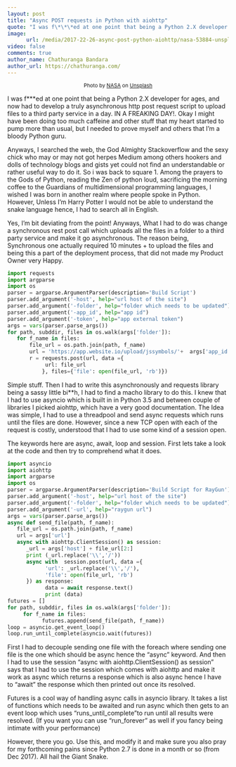 ```yaml
---
layout: post
title: "Async POST requests in Python with aiohttp"
quote: "I was f\*\*\*ed at one point that being a Python 2.X developer for ages, and now had to develop a truly asynchronous http post request script to upload files to a third party service in a day. IN A FREAKING DAY!"
image:
      url: /media/2017-22-26-async-post-python-aiohttp/nasa-53884-unsplash.jpg
video: false
comments: true
author_name: Chathuranga Bandara
author_url: https://chathuranga.com/
---
```


<p>
	<small class="_1l8RX _1ByhS"><center>Photo by <a href="https://unsplash.com/photos/Q1p7bh3SHj8?utm_source=unsplash&amp;utm_medium=referral&amp;utm_content=creditCopyText">NASA</a> on <a href="/search/photos/network?utm_source=unsplash&amp;utm_medium=referral&amp;utm_content=creditCopyText">Unsplash</a></center></small>
</p>

I was f\*\*\*ed at one point that being a Python 2.X developer for ages, and now had to develop a truly asynchronous http post request script to upload files to a third party service in a day. IN A FREAKING DAY!. Okay I might have been doing too much caffeine and other stuff that my heart started to pump more than usual, but I needed to prove myself and others that I’m a bloody Python guru.

Anyways, I searched the web, the God Almighty Stackoverflow and the sexy chick who may or may not got herpes Medium among others hookers and dolls of technology blogs and gists yet could not find an understandable or rather useful way to do it. So i was back to square 1. Among the prayers to the Gods of Python, reading the Zen of python loud, sacrificing the morning coffee to the Guardians of multidimensional programming languages, I wished I was born in another realm where people spoke in Python. However, Unless I’m Harry Potter I would not be able to understand the snake language hence, I had to search all in English.

Yes, I’m bit deviating from the point! Anyways, What I had to do was change a synchronous rest post call which uploads all the files in a folder to a third party service and make it go asynchronous. The reason being, Synchronous one actually required 10 minutes + to upload the files and being this a part of the deployment process, that did not made my Product Owner very Happy.

~~~python
import requests
import argparse
import os
parser = argparse.ArgumentParser(description='Build Script')
parser.add_argument('-host', help="url host of the site")
parser.add_argument('-folder', help="folder which needs to be updated")
parser.add_argument('-app_id', help="app id")
parser.add_argument('-token', help="app external token")
args = vars(parser.parse_args())
for path, subddir, files in os.walk(args['folder']):
   for f_name in files:
       file_url = os.path.join(path, f_name)
       url = 'https://app.website.io/upload/jssymbols/'+  args['app_id'] +'?authToken=' + args['token']
       r = requests.post(url, data ={
            url: file_url
           }, files={'file': open(file_url, 'rb')})
~~~

Simple stuff. Then I had to write this asynchronously and requests library being a sassy little bi\*\*h, I had to find a macho library to do this. I knew that I had to use asyncio which is built in in Python 3.5 and between couple of libraries I picked aiohttp, which have a very good documentation. The Idea was simple, I had to use a threadpool and send async requests which runs until the files are done. However, since a new TCP open with each of the request is costly, understood that I had to use some kind of a session open.

The keywords here are async, await, loop and session. First lets take a look at the code and then try to comprehend what it does.

~~~python
import asyncio
import aiohttp
import argparse
import os
parser = argparse.ArgumentParser(description='Build Script for RayGun')
parser.add_argument('-host', help="url host of the site")
parser.add_argument('-folder', help="folder which needs to be updated")
parser.add_argument('-url', help="raygun url")
args = vars(parser.parse_args())
async def send_file(path, f_name):
   file_url = os.path.join(path, f_name)
   url = args['url']
   async with aiohttp.ClientSession() as session:
      _url = args['host'] + file_url[2:]
      print (_url.replace('\\','/'))
      async with  session.post(url, data ={
            'url': _url.replace('\\','/'),
            'file': open(file_url, 'rb')
      }) as response:
            data = await response.text()
            print (data)
futures = []
for path, subddir, files in os.walk(args['folder']):
     for f_name in files:
           futures.append(send_file(path, f_name))
loop = asyncio.get_event_loop()
loop.run_until_complete(asyncio.wait(futures))
~~~

First I had to decouple sending one file with the foreach where sending one file is the one which should be async hence the “async” keyword. And then I had to use the session “async with aiohttp.ClientSession() as session” says that I had to use the session which comes with aiohttp and make it work as async which returns a response which is also async hence I have to “await” the response which then printed out once its resolved.

Futures is a cool way of handling async calls in asyncio library. It takes a list of functions which needs to be awaited and run async which then gets to an event loop which uses “runs_until_complete”to run until all results were resolved. (If you want you can use “run_forever” as well if you fancy being intimate with your performance)

However, there you go. Use this, and modify it and make sure you also pray for my forthcoming pains since Python 2.7 is done in a month or so (from Dec 2017). All hail the Giant Snake.
